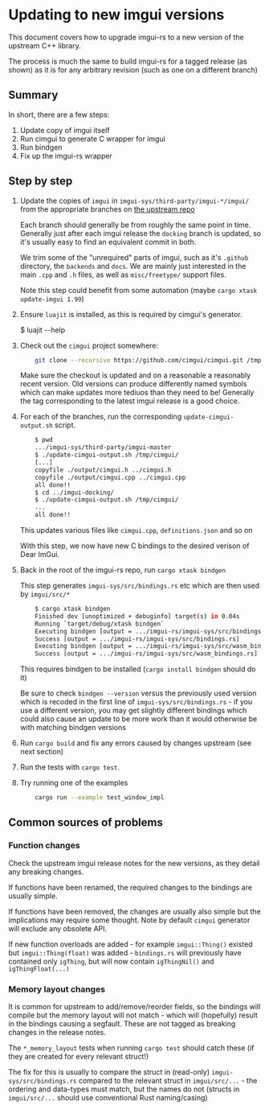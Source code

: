 # Updating to new imgui versions

This document covers how to upgrade imgui-rs to a new version of the upstream C++ library.

The process is much the same to build imgui-rs for a tagged release (as shown) as it is for any arbitrary revision (such as one on a different branch)

## Summary
In short, there are a few steps:

1. Update copy of imgui itself
2. Run cimgui to generate C wrapper for imgui
3. Run bindgen
4. Fix up the imgui-rs wrapper

## Step by step

1. Update the copies of `imgui` in `imgui-sys/third-party/imgui-*/imgui/` from the appropriate branches on [the upstream repo](https://github.com/ocornut/imgui)

    Each branch should generally be from roughly the same point in time. Generally just after each imgui release the `docking` branch is updated, so it's usually easy to find an equivalent commit in both.
    
    We trim some of the "unrequired" parts of imgui, such as it's `.github` directory, the `backends` and `docs`. We are mainly just interested in the main `.cpp` and `.h` files, as well as `misc/freetype/` support files.
    
    Note this step could benefit from some automation (maybe `cargo xtask update-imgui 1.99`)

2. Ensure `luajit` is installed, as this is required by cimgui's generator.

   $ luajit --help

3. Check out the `cimgui` project somewhere:

   ```sh
       git clone --recursive https://github.com/cimgui/cimgui.git /tmp/cimgui
   ```

    Make sure the checkout is updated and on a reasonable a reasonably recent version. Old versions can produce differently named symbols which can make updates more tediuos than they need to be! Generally the tag corresponding to the latest imgui release is a good choice.

4. For each of the branches, run the corresponding `update-cimgui-output.sh` script.

   ```sh
       $ pwd
       .../imgui-sys/third-party/imgui-master
       $ ./update-cimgui-output.sh /tmp/cimgui/
       [...]
       copyfile ./output/cimgui.h ../cimgui.h
       copyfile ./output/cimgui.cpp ../cimgui.cpp
       all done!!
       $ cd ../imgui-docking/
       $ ./update-cimgui-output.sh /tmp/cimgui/
       ...
       all done!!
   ```

   This updates various files like `cimgui.cpp`, `definitions.json` and so on

   With this step, we now have new C bindings to the desired verison of Dear ImGui.

5. Back in the root of the imgui-rs repo, run `cargo xtask bindgen`

    This step generates `imgui-sys/src/bindings.rs` etc which are then used by `imgui/src/*`

    ```sh
        $ cargo xtask bindgen
        Finished dev [unoptimized + debuginfo] target(s) in 0.04s
        Running `target/debug/xtask bindgen`
        Executing bindgen [output = .../imgui-rs/imgui-sys/src/bindings.rs]
        Success [output = .../imgui-rs/imgui-sys/src/bindings.rs]
        Executing bindgen [output = .../imgui-rs/imgui-sys/src/wasm_bindings.rs]
        Success [output = .../imgui-rs/imgui-sys/src/wasm_bindings.rs]
    ```

    This requires bindgen to be installed (`cargo install bindgen` should do it)
    
    Be sure to check `bindgen --version` versus the previously used version which is recoded in the first line of `imgui-sys/src/bindings.rs` - if you use a different version, you may get slightly different bindings which could also cause an update to be more work than it would otherwise be with matching bindgen versions

6. Run `cargo build` and fix any errors caused by changes upstream (see next section)

7. Run the tests with `cargo test`.

8. Try running one of the examples

    ```sh
        cargo run --example test_window_impl
    ```

## Common sources of problems

### Function changes

Check the upstream imgui release notes for the new versions, as they detail any breaking changes.

If functions have been renamed, the required changes to the bindings are usually simple.

If functions have been removed, the changes are usually also simple but the implications may require some thought. Note by default `cimgui` generator will exclude any obsolete API.

If new function overloads are added - for example `imgui::Thing()` existed but `imgui::Thing(float)` was added - `bindings.rs` will previously have contained only `igThing`, but will now contain `igThingNil()` and `igThingFloat(...)`

### Memory layout changes

It is common for upstream to add/remove/reorder fields, so the bindings will compile but the memory layout will not match - which will (hopefully) result in the bindings causing a segfault. These are not tagged as breaking changes in the release notes.

The `*_memory_layout` tests when running `cargo test` should catch these (if they are created for every relevant struct!)

The fix for this is usually to compare the struct in (read-only) `imgui-sys/src/bindings.rs` compared to the relevant struct in `imgui/src/...` - the ordering and data-types must match, but the names do not (structs in `imgui/src/...` should use conventional Rust naming/casing)
